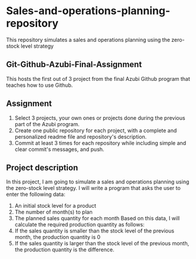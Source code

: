 # Sales-and-operations-planning-repository
This repository simulates a sales and operations planning using the zero-stock level strategy

## Git-Github-Azubi-Final-Assignment
This hosts the first out of 3 project from the final Azubi Github program that teaches how to use Github.

## Assignment
1. Select 3 projects, your own ones or projects done during the previous part of the Azubi program.
2. Create one public repository for each project, with a complete and personalized readme file and repository's description.
3. Commit at least 3 times for each repository while including simple and clear commit's messages, and push.

## Project description
In this project, I am going to simulate a sales and operations planning using the zero-stock level strategy. I will write a program that asks the user to enter the following data:
1. An initial stock level for a product
2. The number of month(s) to plan
3. The planned sales quantity for each month
Based on this data, I will calculate the required production quantity as follows:
1. If the sales quantity is smaller than the stock level of the previous month, the production quantity is 0
2. If the sales quantity is larger than the stock level of the previous month, the production quantity is the difference.

